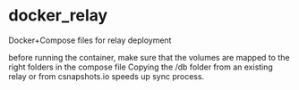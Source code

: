 # docker_relay
Docker+Compose files for relay deployment

before running the container, make sure that the volumes are mapped to the right folders in the compose file
Copying the /db folder from an existing relay or from csnapshots.io speeds up sync process. 
